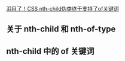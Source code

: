 

[泪目了！CSS nth-child伪类终于支持了of关键词](https://segmentfault.com/a/1190000043638129)


## 关于 nth-child 和 nth-of-type


##  nth-child 中的 of 关键词